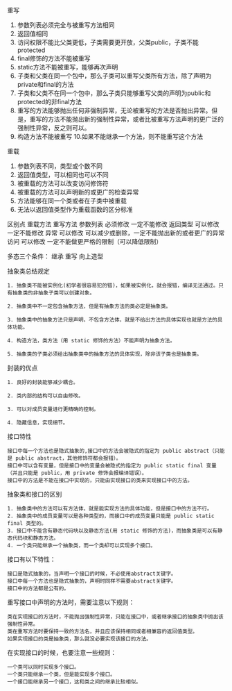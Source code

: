 重写
1. 参数列表必须完全与被重写方法相同
2. 返回值相同
3. 访问权限不能比父类更低，子类需要更开放，父类public，子类不能protected
4. final修饰的方法不能被重写
5. static方法不能被重写，能够再次声明
6. 子类和父类在同一个包中，那么子类可以重写父类所有方法，除了声明为private和final的方法
7. 子类和父类不在同一个包中，那么子类只能够重写父类的声明为public和protected的非final方法
8. 重写的方法能够抛出任何非强制异常，无论被重写的方法是否抛出异常。但是，重写的方法不能抛出新的强制性异常，或者比被重写方法声明的更广泛的强制性异常，反之则可以。
9. 构造方法不能被重写
10.如果不能继承一个方法，则不能重写这个方法

重载
1. 参数列表不同，类型或个数不同
2. 返回值类型，可以相同也可以不同
3. 被重载的方法可以改变访问修饰符
4. 被重载的方法可以声明新的或更广的检查异常
5. 方法能够在同一个类或者在子类中被重载
6. 无法以返回值类型作为重载函数的区分标准

区别点 	重载方法 	重写方法
参数列表 	必须修改 	一定不能修改
返回类型 	可以修改 	一定不能修改
异常 	可以修改 	可以减少或删除，一定不能抛出新的或者更广的异常
访问 	可以修改 	一定不能做更严格的限制（可以降低限制） 

多态三个条件：
继承
重写
向上造型

抽象类总结规定

    1. 抽象类不能被实例化(初学者很容易犯的错)，如果被实例化，就会报错，编译无法通过。只有抽象类的非抽象子类可以创建对象。

    2. 抽象类中不一定包含抽象方法，但是有抽象方法的类必定是抽象类。

    3. 抽象类中的抽象方法只是声明，不包含方法体，就是不给出方法的具体实现也就是方法的具体功能。

    4. 构造方法，类方法（用 static 修饰的方法）不能声明为抽象方法。

    5. 抽象类的子类必须给出抽象类中的抽象方法的具体实现，除非该子类也是抽象类。

封装的优点

    1. 良好的封装能够减少耦合。

    2. 类内部的结构可以自由修改。

    3. 可以对成员变量进行更精确的控制。

    4. 隐藏信息，实现细节。
    
接口特性

    接口中每一个方法也是隐式抽象的,接口中的方法会被隐式的指定为 public abstract（只能是 public abstract，其他修饰符都会报错）。
    接口中可以含有变量，但是接口中的变量会被隐式的指定为 public static final 变量（并且只能是 public，用 private 修饰会报编译错误）。
    接口中的方法是不能在接口中实现的，只能由实现接口的类来实现接口中的方法。

抽象类和接口的区别

    1. 抽象类中的方法可以有方法体，就是能实现方法的具体功能，但是接口中的方法不行。
    2. 抽象类中的成员变量可以是各种类型的，而接口中的成员变量只能是 public static final 类型的。
    3. 接口中不能含有静态代码块以及静态方法(用 static 修饰的方法)，而抽象类是可以有静态代码块和静态方法。
    4. 一个类只能继承一个抽象类，而一个类却可以实现多个接口。

接口有以下特性：

    接口是隐式抽象的，当声明一个接口的时候，不必使用abstract关键字。
    接口中每一个方法也是隐式抽象的，声明时同样不需要abstract关键字。
    接口中的方法都是公有的。

重写接口中声明的方法时，需要注意以下规则：

    类在实现接口的方法时，不能抛出强制性异常，只能在接口中，或者继承接口的抽象类中抛出该强制性异常。
    类在重写方法时要保持一致的方法名，并且应该保持相同或者相兼容的返回值类型。
    如果实现接口的类是抽象类，那么就没必要实现该接口的方法。

在实现接口的时候，也要注意一些规则：

    一个类可以同时实现多个接口。
    一个类只能继承一个类，但是能实现多个接口。
    一个接口能继承另一个接口，这和类之间的继承比较相似。

